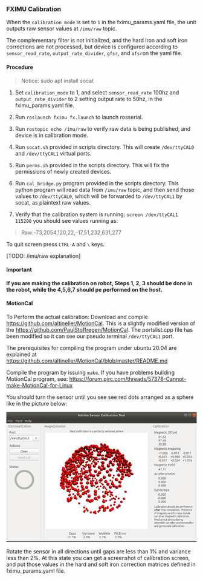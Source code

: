 ### FXIMU Calibration

When the `calibration_mode` is set to `1` in the fximu_params.yaml file, the unit outputs raw sensor values at `/imu/raw` topic.

The complementary filter is not initialized, and the hard iron and soft iron corrections are not processed, but device is configured according to `sensor_read_rate`, `output_rate_divider`, `gfsr`, and `afsr`on the yaml file.

#### Procedure

>Notice: sudo apt install socat

1. Set `calibration_mode` to 1, and select `sensor_read_rate` 100hz and `output_rate_divider` to 2 setting output rate to 50hz, in the fximu_params.yaml file.

2. Run `roslaunch fximu fx.launch` to launch rosserial.

3. Run `rostopic echo /imu/raw` to verify raw data is being published, and device is in calibration mode.

4. Run `socat.sh` provided in scripts directory. This will create `/dev/ttyCAL0` and `/dev/ttyCAL1` virtual ports.

5. Run `perms.sh` provided in the scripts directory. This will fix the permissions of newly created devices.

6. Run `cal_bridge.py` program provided in the scripts directory. This python program will read data from `/imu/raw` topic, and then send those values to `/dev/ttyCAL0`, which will be forwarded to `/dev/ttyCAL1` by socat, as plaintext raw values.

7. Verify that the calibration system is running: `screen /dev/ttyCAL1 115200` you should see values running as:

> Raw:-73,2054,120,22,-17,51,232,631,277

To quit screen press `CTRL-A` and `\` keys.

[TODO: /imu/raw explanation]

#### Important

**If you are making the calibration on robot, Steps 1, 2, 3 should be done in the robot, while the 4,5,6,7 should pe performed on the host.**

#### MotionCal

To Perform the actual calibration: Download and compile https://github.com/altineller/MotionCal. This is a slightly modified version of the https://github.com/PaulStoffregen/MotionCal. The portslist.cpp file has been modified so it can see our pseudo terminal `/dev/ttyCAL1` port.

The prerequisites for compiling the program under ubuntu 20.04 are explained at https://github.com/altineller/MotionCal/blob/master/README.md

Compile the program by issuing `make`. If you have problems building MotionCal program, see: https://forum.pjrc.com/threads/57378-Cannot-make-MotionCal-for-Linux

You should turn the sensor until you see see red dots arranged as a sphere like in the picture below:

![MotionCal](https://raw.githubusercontent.com/rosrider/fximu_doc/main/img/calibration_screen.png)

Rotate the sensor in all directions until gaps are less than 1% and variance less than 2%. At this state you can get a screenshot of calibration screen, and put those values in the hard and soft iron correction matrices defined in fximu_params.yaml file.


